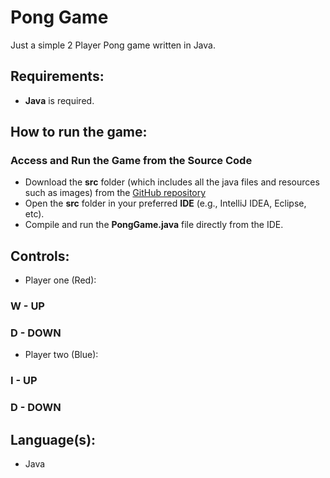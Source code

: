 # Pong Game
Just a simple 2 Player Pong game written in Java.

## Requirements:
- **Java** is required.

## How to run the game:
### **Access and Run the Game from the Source Code**
   - Download the **src** folder (which includes all the java files and resources such as images) from the [GitHub repository](https://github.com/CodeByKanav/PongGame)
   - Open the **src** folder in your preferred **IDE** (e.g., IntelliJ IDEA, Eclipse, etc).
   - Compile and run the **PongGame.java** file directly from the IDE.

## Controls:
- Player one (Red):
### W - UP
### D - DOWN

- Player two (Blue):
### I - UP
### D - DOWN

## Language(s):
- Java
